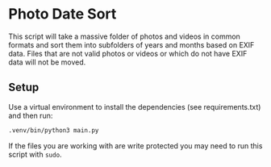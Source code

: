 # Photo Date Sort

This script will take a massive folder of photos and videos in common formats and sort them into subfolders of years and months based on EXIF data. Files that are not valid photos or videos or which do not have EXIF data will not be moved.

## Setup

Use a virtual environment to install the dependencies (see requirements.txt) and then run:

```sh
.venv/bin/python3 main.py
```

If the files you are working with are write protected you may need to run this script with `sudo`.